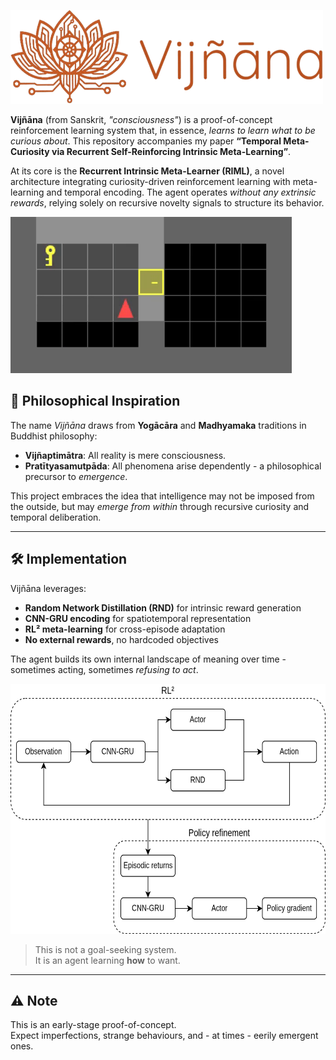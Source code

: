 <img src="img/logo.png" width="500px" height="150px"></img><br>


**Vijñāna** (from Sanskrit, *"consciousness"*) is a proof-of-concept reinforcement learning system that, in essence, *learns to learn what to be curious about*. This repository accompanies my paper **“Temporal Meta-Curiosity via Recurrent Self-Reinforcing Intrinsic Meta-Learning”**.

At its core is the **Recurrent Intrinsic Meta-Learner (RIML)**, a novel architecture integrating curiosity-driven reinforcement learning with meta-learning and temporal encoding. The agent operates *without any extrinsic rewards*, relying solely on recursive novelty signals to structure its behavior.

<img src="recordings/minigrid-unlock-agent/eval-episode-0.gif" width="450px" height="250px"></img><br>

## 🧠 Philosophical Inspiration

The name *Vijñāna* draws from **Yogācāra** and **Madhyamaka** traditions in Buddhist philosophy:

- **Vijñaptimātra**: All reality is mere consciousness.
- **Pratītyasamutpāda**: All phenomena arise dependently - a philosophical precursor to *emergence*.

This project embraces the idea that intelligence may not be imposed from the outside, but may *emerge from within* through recursive curiosity and temporal deliberation.

---

## 🛠️ Implementation

Vijñāna leverages:

- **Random Network Distillation (RND)** for intrinsic reward generation  
- **CNN-GRU encoding** for spatiotemporal representation  
- **RL² meta-learning** for cross-episode adaptation  
- **No external rewards**, no hardcoded objectives  

The agent builds its own internal landscape of meaning over time - sometimes acting, sometimes *refusing to act*.  

<img src="img/architecture.png" width="650px" height="400px">

> This is not a goal-seeking system.  
> It is an agent learning **how** to want.

---

## ⚠️ Note

This is an early-stage proof-of-concept.  
Expect imperfections, strange behaviours, and - at times - eerily emergent ones.
